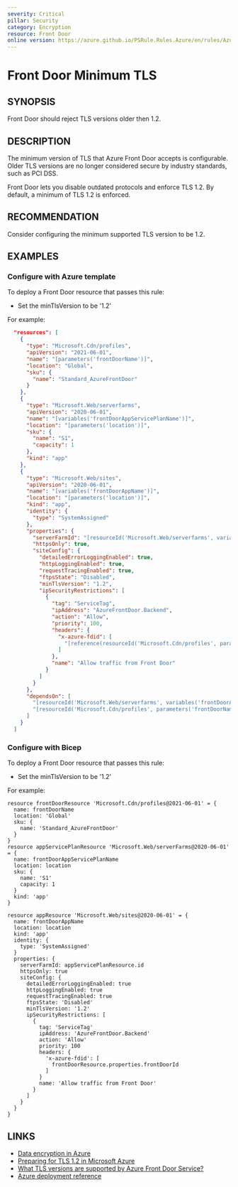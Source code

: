 ```yaml
---
severity: Critical
pillar: Security
category: Encryption
resource: Front Door
online version: https://azure.github.io/PSRule.Rules.Azure/en/rules/Azure.FrontDoor.MinTLS/
---
```


# Front Door Minimum TLS

## SYNOPSIS

Front Door should reject TLS versions older then 1.2.

## DESCRIPTION

The minimum version of TLS that Azure Front Door accepts is configurable.
Older TLS versions are no longer considered secure by industry standards, such as PCI DSS.

Front Door lets you disable outdated protocols and enforce TLS 1.2.
By default, a minimum of TLS 1.2 is enforced.

## RECOMMENDATION

Consider configuring the minimum supported TLS version to be 1.2.

## EXAMPLES

### Configure with Azure template

To deploy a Front Door resource that passes this rule:

- Set the minTlsVersion to be '1.2'

For example:

```json
  "resources": [
    {
      "type": "Microsoft.Cdn/profiles",
      "apiVersion": "2021-06-01",
      "name": "[parameters('frontDoorName')]",
      "location": "Global",
      "sku": {
        "name": "Standard_AzureFrontDoor"
      }
    },
    {
      "type": "Microsoft.Web/serverfarms",
      "apiVersion": "2020-06-01",
      "name": "[variables('frontDoorAppServicePlanName')]",
      "location": "[parameters('location')]",
      "sku": {
        "name": "S1",
        "capacity": 1
      },
      "kind": "app"
    },
    {
      "type": "Microsoft.Web/sites",
      "apiVersion": "2020-06-01",
      "name": "[variables('frontDoorAppName')]",
      "location": "[parameters('location')]",
      "kind": "app",
      "identity": {
        "type": "SystemAssigned"
      },
      "properties": {
        "serverFarmId": "[resourceId('Microsoft.Web/serverfarms', variables('frontDoorAppServicePlanName'))]",
        "httpsOnly": true,
        "siteConfig": {
          "detailedErrorLoggingEnabled": true,
          "httpLoggingEnabled": true,
          "requestTracingEnabled": true,
          "ftpsState": "Disabled",
          "minTlsVersion": "1.2",
          "ipSecurityRestrictions": [
            {
              "tag": "ServiceTag",
              "ipAddress": "AzureFrontDoor.Backend",
              "action": "Allow",
              "priority": 100,
              "headers": {
                "x-azure-fdid": [
                  "[reference(resourceId('Microsoft.Cdn/profiles', parameters('frontDoorName'))).frontDoorId]"
                ]
              },
              "name": "Allow traffic from Front Door"
            }
          ]
        }
      },
      "dependsOn": [
        "[resourceId('Microsoft.Web/serverfarms', variables('frontDoorAppServicePlanName'))]",
        "[resourceId('Microsoft.Cdn/profiles', parameters('frontDoorName'))]"
      ]
    }
  ]
```

### Configure with Bicep

To deploy a Front Door resource that passes this rule:

- Set the minTlsVersion to be '1.2'

For example:

```bicep
resource frontDoorResource 'Microsoft.Cdn/profiles@2021-06-01' = {
  name: frontDoorName
  location: 'Global'
  sku: {
    name: 'Standard_AzureFrontDoor'
  }
}
resource appServicePlanResource 'Microsoft.Web/serverFarms@2020-06-01' = {
  name: frontDoorAppServicePlanName
  location: location
  sku: {
    name: 'S1'
    capacity: 1
  }
  kind: 'app'
}

resource appResource 'Microsoft.Web/sites@2020-06-01' = {
  name: frontDoorAppName
  location: location
  kind: 'app'
  identity: {
    type: 'SystemAssigned'
  }
  properties: {
    serverFarmId: appServicePlanResource.id
    httpsOnly: true
    siteConfig: {
      detailedErrorLoggingEnabled: true
      httpLoggingEnabled: true
      requestTracingEnabled: true
      ftpsState: 'Disabled'
      minTlsVersion: '1.2'
      ipSecurityRestrictions: [
        {
          tag: 'ServiceTag'
          ipAddress: 'AzureFrontDoor.Backend'
          action: 'Allow'
          priority: 100
          headers: {
            'x-azure-fdid': [
              frontDoorResource.properties.frontDoorId
            ]
          }
          name: 'Allow traffic from Front Door'
        }
      ]
    }
  }
}
```

## LINKS

- [Data encryption in Azure](https://docs.microsoft.com/azure/architecture/framework/security/design-storage-encryption#data-in-transit)
- [Preparing for TLS 1.2 in Microsoft Azure](https://azure.microsoft.com/updates/azuretls12/)
- [What TLS versions are supported by Azure Front Door Service?](https://docs.microsoft.com/azure/frontdoor/front-door-faq#what-tls-versions-are-supported-by-azure-front-door-service)
- [Azure deployment reference](https://docs.microsoft.com/azure/templates/microsoft.network/frontdoors/frontendendpoints)
